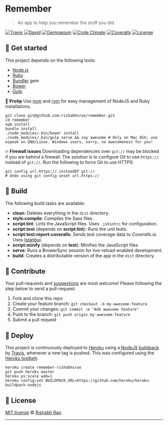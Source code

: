 # Remember

> An app to help you remember the stuff you did.

[![Travis](https://img.shields.io/travis/rishabhsrao/remember.svg?style=flat-square "Build status")](https://travis-ci.org/rishabhsrao/remember)
[![David](https://img.shields.io/david/rishabhsrao/remember.svg?style=flat-square "Dependency status (Node modules)")](https://david-dm.org/rishabhsrao/remember)
[![Gemnasium](https://img.shields.io/gemnasium/mathiasbynens/he.svg?style=flat-square "Dependency status (Ruby gems)")](https://gemnasium.com/rishabhsrao/remember)
[![Code Climate](https://img.shields.io/codeclimate/github/rishabhsrao/remember.svg?style=flat-square "Code Climate status")](https://codeclimate.com/github/rishabhsrao/remember)
[![Coveralls](https://img.shields.io/coveralls/rishabhsrao/remember.svg?style=flat-square "Test coverage status")](https://coveralls.io/r/rishabhsrao/remember)
[![License](https://img.shields.io/badge/license-MIT-blue.svg?style=flat-square "MIT license &copy; Rishabh Rao")](license.md)


## :rowboat: Get started

This project depends on the following tools:

* [Node.js](http://nodejs.org)
* [Ruby](https://www.ruby-lang.org)
* [Bundler](http://bundler.io) gem
* [Bower](http://bower.io)
* [Gulp](http://gulpjs.com)

:tophat: **Protip** Use [nvm](https://github.com/creationix/nvm) and [rvm](http://rvm.io) for easy management of NodeJS and Ruby installations.

```
git clone git@github.com:rishabhsrao/remember.git
cd remember
npm install
bundle install
./node_modules/.bin/bower install
./node_modules/.bin/gulp serve && say awesome # Only on Mac OSX; use espeak on GNU/Linux. Windows users, sorry, no awesomeness for you!
```

:fire: **Firewall issues** Downloading dependencies over `git://` may be blocked if you are behind a firewall. The solution is to configure Git to use `https://` instead of `git://`. Run the following to force Git to use HTTPS:

```
git config url.https://.insteadOf git://
# Undo using git config unset url.https://
```


## :nut_and_bolt: Build

The following build tasks are available:

* **clean**: Deletes everything in the `dist` directory.
* **style:compile**: Compiles the Sass files.
* **script:lint**: Lints the JavaScript files. Uses `.jshintrc` for configuration.
* **script:test** (depends on **script:lint**): Runs the unit tests.
* **script:test:report:coveralls**: Sends test coverage data to *Coveralls.io*. Uses [Istanbul](http://gotwarlost.github.io/istanbul).
* **script:minify** (depends on **test**): Minifies the JavaScript files.
* **serve**: Runs a BrowerSync session for live-reload-enabled development.
* **build**: Creates a distributable version of the app in the `dist` directory.


## :deciduous_tree: Contribute

Your pull-requests and [suggestions](https://github.com/rishabhsrao/remember/issues) are most welcome! Please following the step below to send a pull-request:

1. Fork and clone this repo
2. Create your feature branch: `git checkout -b my-awesome-feature`
3. Commit your changes: `git commit -m "Add awesome feature"`
4. Push to the branch: `git push origin my-awesome-feature`
5. Submit a pull request


## :rocket: Deploy

This project is continuously deployed to [Heroku](http://remember-rishabhsrao.herokuapp.com) using a [NodeJS](https://github.com/heroku/heroku-buildpack-nodejs) [buildpack](https://devcenter.heroku.com/articles/buildpacks) by [Travis](https://travis-ci.org/rishabhsrao/remember), whenever a new tag is pushed. This was configured using the [Heroku toolbelt](https://toolbelt.heroku.com):

```
heroku create remember-rishabhsrao
git push heroku master
heroku ps:scale web=1
heroku config:set BUILDPACK_URL=https://github.com/heroku/heroku-buildpack-nodejs
```


## :scroll: License

[MIT license](license.md) &copy; [Rishabh Rao](http://rishabhsrao.github.io).

---
